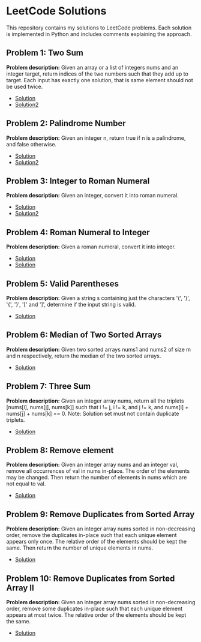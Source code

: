 # LeetCode Solutions

This repository contains my solutions to LeetCode problems. Each solution is implemented in Python and includes comments explaining the approach.

## Problem 1: Two Sum
**Problem description:** Given an array or a list of integers nums and an integer target, 
return indices of the two numbers such that they add up to target.
Each input has exactly one solution, that is same element should not be used twice.
- [Solution](./twosum.py)
- [Solution2](./twosum2.py)

## Problem 2: Palindrome Number
**Problem description:** Given an integer n, return true if n is a palindrome, and false otherwise.
- [Solution](./palindrome.py)
- [Solution2](./palindrome2.py)

## Problem 3: Integer to Roman Numeral
**Problem description:** Given an integer, convert it into roman numeral.
- [Solution](./int_to_roman.py)
- [Solution2](./int_to_roman2.py)

## Problem 4: Roman Numeral to Integer
**Problem description:** Given a roman numeral, convert it into integer.
- [Solution](./roman_to_int.py)
- [Solution](./roman_to_int2.py)

## Problem 5: Valid Parentheses
**Problem description:** Given a string s containing just the characters '(', ')', '{', '}', '[' and ']', determine if the input string is valid.
- [Solution](./valid_parentheses.py)

## Problem 6: Median of Two Sorted Arrays
**Problem description:** Given two sorted arrays nums1 and nums2 of size m and n respectively, return the median of the two sorted arrays.
- [Solution](./median_of_2_sorted_arrays.py)

## Problem 7: Three Sum
**Problem description:** Given an integer array nums, return all the triplets [nums[i], nums[j], nums[k]] such that i != j, i != k, and j != k, and nums[i] + nums[j] + nums[k] == 0.
Note: Solution set must not contain duplicate triplets.
- [Solution](./threesum.py)

## Problem 8: Remove element
**Problem description:** Given an integer array nums and an integer val, remove all occurrences of val in nums in-place. The order of the elements may be changed. Then return the number of elements in nums which are not equal to val.
- [Solution](./remove_element.py)

## Problem 9: Remove Duplicates from Sorted Array
**Problem description:** Given an integer array nums sorted in non-decreasing order, remove the duplicates in-place such that each unique element appears only once. The relative order of the elements should be kept the same. Then return the number of unique elements in nums.
- [Solution](./remove_duplicates.py)

## Problem 10: Remove Duplicates from Sorted Array II
**Problem description:** Given an integer array nums sorted in non-decreasing order, remove some duplicates in-place such that each unique element appears at most twice. The relative order of the elements should be kept the same.
- [Solution](./remove_duplicates2.py)
